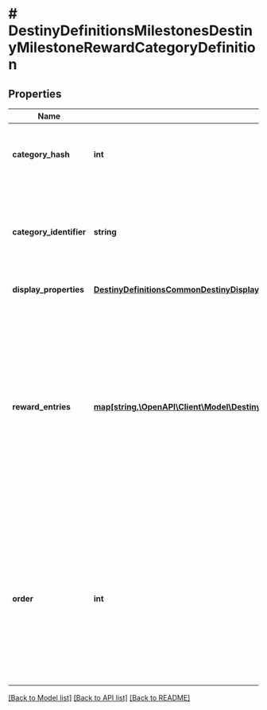 # # DestinyDefinitionsMilestonesDestinyMilestoneRewardCategoryDefinition

## Properties

Name | Type | Description | Notes
------------ | ------------- | ------------- | -------------
**category_hash** | **int** | Identifies the reward category. Only guaranteed unique within this specific component! | [optional]
**category_identifier** | **string** | The string identifier for the category, if you want to use it for some end. Guaranteed unique within the specific component. | [optional]
**display_properties** | [**DestinyDefinitionsCommonDestinyDisplayPropertiesDefinition**](DestinyDefinitionsCommonDestinyDisplayPropertiesDefinition.md) | Hopefully this is obvious by now. | [optional]
**reward_entries** | [**map[string,\OpenAPI\Client\Model\DestinyDefinitionsMilestonesDestinyMilestoneRewardEntryDefinition]**](DestinyDefinitionsMilestonesDestinyMilestoneRewardEntryDefinition.md) | If this milestone can provide rewards, this will define the sets of rewards that can be earned, the conditions under which they can be acquired, internal data that we&#39;ll use at runtime to determine whether you&#39;ve already earned or redeemed this set of rewards, and the category that this reward should be placed under. | [optional]
**order** | **int** | If you want to use BNet&#39;s recommended order for rendering categories programmatically, use this value and compare it to other categories to determine the order in which they should be rendered. I don&#39;t feel great about putting this here, I won&#39;t lie. | [optional]

[[Back to Model list]](../../README.md#models) [[Back to API list]](../../README.md#endpoints) [[Back to README]](../../README.md)
